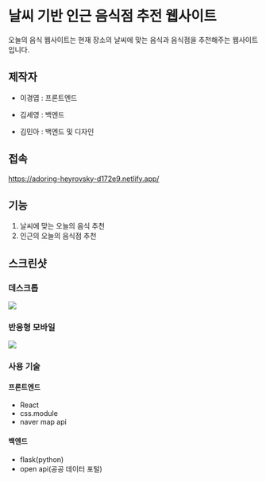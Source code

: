 # 날씨 기반 인근 음식점 추전 웹사이트

오늘의 음식 웹사이트는 현재 장소의 날씨에 맞는 음식과 음식점을 추천해주는 웹사이트입니다.

## 제작자

- 이경엽 : 프론트엔드

- 김세영 : 백엔드

- 김민아 : 백엔드 및 디자인

## 접속

https://adoring-heyrovsky-d172e9.netlify.app/

## 기능

1. 날씨에 맞는 오늘의 음식 추천
2. 인근의 오늘의 음식점 추천


## 스크린샷
### 데스크톱
![](https://images.velog.io/images/lky9303/post/9e3de6eb-dda2-4a1f-8664-7305aa915ded/image.png)
### 반응형 모바일
![](https://images.velog.io/images/lky9303/post/ed9ef2a1-f3bb-4d9c-9024-203d70191fb7/localhost_3000_.png)
### 사용 기술

#### 프론트엔드

- React
- css.module
- naver map api

#### 백엔드

- flask(python)
- open api(공공 데이터 포털)
